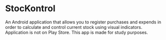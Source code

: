 # StocKontrol
An Android application that allows you to register purchases and expends in order to calculate and control current stock using visual indicators.
Application is not on Play Store.
This app is made for study purposes.
